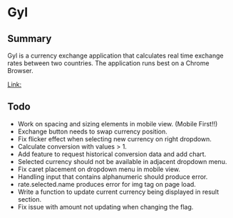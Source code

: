 # Gyl

## Summary

Gyl is a currency exchange application that calculates real time
exchange rates between two countries. The application runs best on
a Chrome Browser.

[Link:](http://bit.ly/2ihra7t)

## Todo

* Work on spacing and sizing elements in mobile view. (Mobile First!!)
* Exchange button needs to swap currency position.
* Fix flicker effect when selecting new currency on right dropdown.
* Calculate conversion with values > 1.
* Add feature to request historical conversion data and add chart.
* Selected currency should not be available in adjacent dropdown menu.
* Fix caret placement on dropdown menu in mobile view.
* Handling input that contains alphanumeric should produce error.
* rate.selected.name produces error for img tag on page load.
* Write a function to update current currency being displayed in result section.
* Fix issue with amount not updating when changing the flag.
